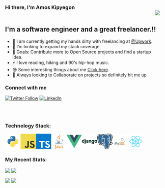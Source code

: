 ### Hi there, I'm Amos Kipyegon <div align = 'right'>![](https://komarev.com/ghpvc/?username=Amos-Ditto&color=blue)</div>

## I'm a software engineer and a great freelancer.!!

-   🌱 I am currently getting my hands dirty with freelancing at <a href="https://www.upwork.com/freelancers/~0136572cf2be4d7655?viewMode=1">@Upwork</a>.
-   👯 I’m looking to expand my stack coverage.
-   🥅 Goals: Contribute more to Open Source projects and find a startup idea.
-   ⚡ I love reading, hiking and 90's hip-hop music.
-   😎 Some interesting things about me <a href="https://amosdev.netlify.app/">Click here</a>.
-   🚀 Always looking to Collaborate on projects so definitely hit me up

### Connect with me

[<img alt="Twitter Follow" height=28 src="https://img.shields.io/twitter/follow/_ditto1?label=Twitter&style=for-the-badge&logo=Twitter&logoColor=blue">][twitter]
[<img alt="LinkedIn" src="https://img.shields.io/badge/linkedin-%230077B5.svg?&style=for-the-badge&logo=linkedin&logoColor=white" />][linkedin]

<br />
<br />

### Technology Stack:

<img align="left" alt="Python" width="50px" src="https://raw.githubusercontent.com/github/explore/80688e429a7d4ef2fca1e82350fe8e3517d3494d/topics/python/python.png" />

<img align="left" alt="Javascript" width="50px" src="https://raw.githubusercontent.com/github/explore/80688e429a7d4ef2fca1e82350fe8e3517d3494d/topics/javascript/javascript.png" />

<img align="left" alt="Typescript" width="50px" src="https://raw.githubusercontent.com/github/explore/80688e429a7d4ef2fca1e82350fe8e3517d3494d/topics/typescript/typescript.png" />

<img align="left" alt="Java" width="50px" src="https://raw.githubusercontent.com/github/explore/80688e429a7d4ef2fca1e82350fe8e3517d3494d/topics/java/java.png" />

<img align="left" alt="Vue" width="50px" src="https://raw.githubusercontent.com/github/explore/80688e429a7d4ef2fca1e82350fe8e3517d3494d/topics/vue/vue.png" />

<img align="left" alt="Django" width="50px" src="https://raw.githubusercontent.com/github/explore/80688e429a7d4ef2fca1e82350fe8e3517d3494d/topics/django/django.png" />

<img align="left" alt="PostgreSQl" width="50px" src="https://raw.githubusercontent.com/github/explore/80688e429a7d4ef2fca1e82350fe8e3517d3494d/topics/postgresql/postgresql.png" />

<img align="left" alt="MySQL" width="50px" src="https://raw.githubusercontent.com/github/explore/80688e429a7d4ef2fca1e82350fe8e3517d3494d/topics/mysql/mysql.png" />

<img align="left" alt="React" width="50px" src="https://raw.githubusercontent.com/github/explore/80688e429a7d4ef2fca1e82350fe8e3517d3494d/topics/react/react.png" />

[twitter]: https://twitter.com/_ditto1
[linkedin]: https://www.linkedin.com/in/amos-kipyegon/

<br />
<br />
<br />

### My Recent Stats:

![](https://raw.githubusercontent.com/Amos-Ditto/github-stats/master/generated/overview.svg#gh-dark-mode-only)
![](https://raw.githubusercontent.com/Amos-Ditto/github-stats/master/generated/overview.svg#gh-light-mode-only)

![](https://raw.githubusercontent.com/Amos-Ditto/github-stats/master/generated/languages.svg#gh-dark-mode-only)
![](https://raw.githubusercontent.com/Amos-Ditto/github-stats/master/generated/languages.svg#gh-light-mode-only)
